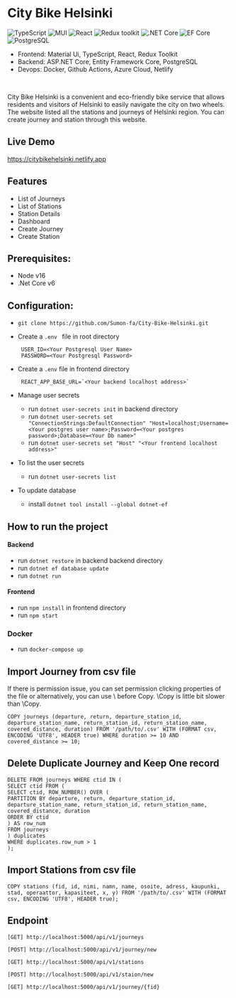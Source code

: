 # City Bike Helsinki

![TypeScript](https://img.shields.io/badge/TypeScript-v.4-green)
![MUI](https://img.shields.io/badge/MUI-v.5-green)
![React](https://img.shields.io/badge/React-v.18-blue)
![Redux toolkit](https://img.shields.io/badge/Redux-v.1.9-brown)
![.NET Core](https://img.shields.io/badge/.NET%20Core-v.6-yellowgreen)
![EF Core](https://img.shields.io/badge/EF%20Core-v.6-blue)
![PostgreSQL](https://img.shields.io/badge/PostgreSQL-v.14-drakblue)

- Frontend: Material Ui, TypeScript, React, Redux Toolkit
- Backend: ASP.NET Core, Entity Framework Core, PostgreSQL
- Devops: Docker, Github Actions, Azure Cloud, Netlify

​

City Bike Helsinki is a convenient and eco-friendly bike service that allows residents and visitors of Helsinki to easily navigate the city on two wheels. The website listed all the stations and journeys of Helsinki region. You can create journey and station through this website.

## Live Demo

https://citybikehelsinki.netlify.app

## Features

- List of Journeys
- List of Stations
- Station Details
- Dashboard
- Create Journey
- Create Station

## Prerequisites:

- Node v16
- .Net Core v6

## Configuration:

- `git clone https://github.com/Sumon-fa/City-Bike-Helsinki.git`
- Create a `.env ` file in root directory

  ```
   USER_ID=<Your Postgresql User Name>
   PASSWORD=<Your Postgresql Password>
  ```

- Create a `.env` file in frontend directory

  ```
   REACT_APP_BASE_URL=`<Your backend localhost address>`
  ```

- Manage user secrets

  - run `dotnet user-secrets init` in backend directory
  - run `dotnet user-secrets set "ConnectionStrings:DefaultConnection" "Host=localhost;Username=<Your postgres user name>;Password=<Your postgres password>;Database=<Your Db name>"`
  - run `dotnet user-secrets set "Host" "<Your frontend localhost address>"`

- To list the user secrets

  - run `dotnet user-secrets list`

- To update database
  - install `dotnet tool install --global dotnet-ef`

## How to run the project

#### Backend

- run `dotnet restore` in backend backend directory
- run `dotnet ef database update`
- run `dotnet run`

#### Frontend

- run `npm install` in frontend directory
- run `npm start`

### Docker

- run `docker-compose up`

## Import Journey from csv file

If there is permission issue, you can set permission clicking properties of the file or alternatively, you can use \ before Copy.
\Copy is little bit slower than \Copy.

```
COPY journeys (departure, return, departure_station_id, departure_station_name, return_station_id, return_station_name, covered_distance, duration) FROM '/path/to/.csv' WITH (FORMAT csv, ENCODING 'UTF8', HEADER true) WHERE duration >= 10 AND covered_distance >= 10;
```

## Delete Duplicate Journey and Keep One record

```
DELETE FROM journeys WHERE ctid IN (
SELECT ctid FROM (
SELECT ctid, ROW_NUMBER() OVER (
PARTITION BY departure, return, departure_station_id, departure_station_name, return_station_id, return_station_name, covered_distance, duration
ORDER BY ctid
) AS row_num
FROM journeys
) duplicates
WHERE duplicates.row_num > 1
);
```

## Import Stations from csv file

```
COPY stations (fid, id, nimi, namn, name, osoite, adress, kaupunki, stad, operaattor, kapasiteet, x, y) FROM '/path/to/.csv' WITH (FORMAT csv, ENCODING 'UTF8', HEADER true);
```

## Endpoint

```
[GET] http://localhost:5000/api/v1/journeys
```

```
[POST] http://localhost:5000/api/v1/journey/new
```

```
[GET] http://localhost:5000/api/v1/stations
```

```
[POST] http://localhost:5000/api/v1/staion/new
```

```
[GET] http://localhost:5000/api/v1/journey/{fid}
```
